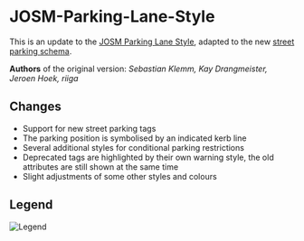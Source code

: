 # JOSM-Parking-Lane-Style

This is an update to the [JOSM Parking Lane Style](https://josm.openstreetmap.de/wiki/Styles/ParkingLanes), adapted to the new [street parking schema](https://wiki.openstreetmap.org/wiki/Proposed_features/street_parking_revision).

**Authors** of the original version:
*Sebastian Klemm, Kay Drangmeister, Jeroen Hoek, riiga*

## Changes
* Support for new street parking tags
* The parking position is symbolised by an indicated kerb line
* Several additional styles for conditional parking restrictions
* Deprecated tags are highlighted by their own warning style, the old attributes are still shown at the same time
* Slight adjustments of some other styles and colours

## Legend
![Legend](https://user-images.githubusercontent.com/66696066/204113432-8771a833-186f-4cea-b2fa-b30c5d5eda72.png)
